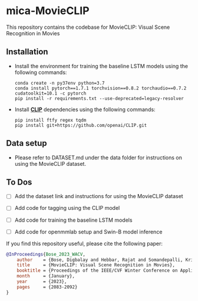 # mica-MovieCLIP
This repository contains the codebase for MovieCLIP: Visual Scene Recognition in Movies

## **Installation**

* Install the environment for training the baseline LSTM models using the following commands:
  ```
  conda create -n py37env python=3.7
  conda install pytorch==1.7.1 torchvision==0.8.2 torchaudio==0.7.2 cudatoolkit=10.1 -c pytorch
  pip install -r requirements.txt --use-deprecated=legacy-resolver
  ```
* Install [**CLIP**](https://github.com/openai/CLIP) dependencies using the following commands:

  ```
  pip install ftfy regex tqdm
  pip install git+https://github.com/openai/CLIP.git
  ```

## **Data setup**

* Please refer to DATASET.md under the data folder for instructions on using the MovieCLIP dataset.

## **To Dos**

- [ ] Add the dataset link and instructions for using the MovieCLIP dataset
- [ ] Add code for tagging using the CLIP model
- [ ] Add code for training the baseline LSTM models
- [ ] Add code for openmmlab setup and Swin-B model inference


If you find this repository useful, please cite the following paper:
```bibtex
@InProceedings{Bose_2023_WACV,
    author    = {Bose, Digbalay and Hebbar, Rajat and Somandepalli, Krishna and Zhang, Haoyang and Cui, Yin and Cole-McLaughlin, Kree and Wang, Huisheng and Narayanan, Shrikanth},
    title     = {MovieCLIP: Visual Scene Recognition in Movies},
    booktitle = {Proceedings of the IEEE/CVF Winter Conference on Applications of Computer Vision (WACV)},
    month     = {January},
    year      = {2023},
    pages     = {2083-2092}
}
```
